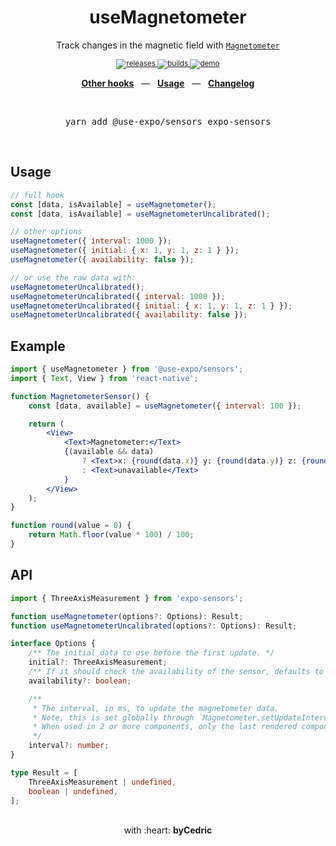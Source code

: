 <div align="center">
    <h1>useMagnetometer</h1>
    <p>Track changes in the magnetic field with <a href="https://docs.expo.io/versions/latest/sdk/magnetometer/"><code>Magnetometer</code></a></p>
    <sup>
        <a href="https://github.com/bycedric/use-expo/releases">
            <img src="https://img.shields.io/github/release/byCedric/use-expo/all.svg?style=flat-square" alt="releases" />
        </a>
        <a href="https://github.com/bycedric/use-expo/actions">
            <img src="https://img.shields.io/github/workflow/status/byCedric/use-expo/Packages/master.svg?style=flat-square" alt="builds" />
        </a>
        <a href="https://exp.host/@bycedric/use-expo">
            <img src="https://img.shields.io/badge/demo-expo.io-lightgrey.svg?style=flat-square" alt="demo" />
        </a>
    </sup>
    <br />
    <p align="center">
        <a href="https://github.com/byCedric/use-expo#readme"><b>Other hooks</b></a>
        &nbsp;&nbsp;&mdash;&nbsp;&nbsp;
        <a href="https://github.com/byCedric/use-expo#usage"><b>Usage</b></a>
        &nbsp;&nbsp;&mdash;&nbsp;&nbsp;
        <a href="https://github.com/byCedric/use-expo/blob/master/CHANGELOG.md"><b>Changelog</b></a>
    </p>
    <br />
    <pre>yarn add @use-expo/sensors expo-sensors</pre>
    <br />
</div>

## Usage

```jsx
// full hook
const [data, isAvailable] = useMagnetometer();
const [data, isAvailable] = useMagnetometerUncalibrated();

// other options
useMagnetometer({ interval: 1000 });
useMagnetometer({ initial: { x: 1, y: 1, z: 1 } });
useMagnetometer({ availability: false });

// or use the raw data with:
useMagnetometerUncalibrated();
useMagnetometerUncalibrated({ interval: 1000 });
useMagnetometerUncalibrated({ initial: { x: 1, y: 1, z: 1 } });
useMagnetometerUncalibrated({ availability: false });
```


## Example

```jsx
import { useMagnetometer } from '@use-expo/sensors';
import { Text, View } from 'react-native';

function MagnetometerSensor() {
    const [data, available] = useMagnetometer({ interval: 100 });

    return (
        <View>
            <Text>Magnetometer:</Text>
            {(available && data)
                ? <Text>x: {round(data.x)} y: {round(data.y)} z: {round(data.z)}</Text>
                : <Text>unavailable</Text>
            }
        </View>
    );
}

function round(value = 0) {
    return Math.floor(value * 100) / 100;
}
```


## API

```ts
import { ThreeAxisMeasurement } from 'expo-sensors';

function useMagnetometer(options?: Options): Result;
function useMagnetometerUncalibrated(options?: Options): Result;

interface Options {
    /** The initial data to use before the first update. */
    initial?: ThreeAxisMeasurement;
    /** If it should check the availability of the sensor, defaults to `true`. */
    availability?: boolean;

    /**
     * The interval, in ms, to update the magnetometer data.
     * Note, this is set globally through `Magnetometer.setUpdateInterval`.
     * When used in 2 or more components, only the last rendered component's interval will be used for all.
     */
    interval?: number;
}

type Result = [
    ThreeAxisMeasurement | undefined,
    boolean | undefined,
];
```

<div align="center">
    <br />
    with :heart: <strong>byCedric</strong>
    <br />
</div>
